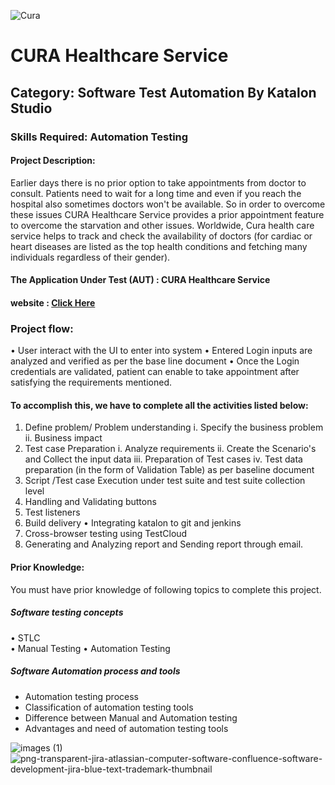 ![Cura](https://github.com/smartinternz02/SI-GuidedProject-707759-1707760345/assets/159822340/bd82e7da-a345-4e3a-9358-01c274a927d4)
# CURA Healthcare Service
## Category: Software Test Automation By Katalon Studio
### Skills Required: Automation Testing
#### Project Description:
Earlier days there is no prior option to take appointments from doctor to consult. Patients need to wait for a long time and even if you reach the hospital also sometimes doctors won't be available. So in order to overcome these issues CURA Healthcare Service provides a prior appointment feature to overcome the starvation and other issues. Worldwide, Cura health care service helps to track and check the availability of doctors (for cardiac or heart diseases are listed as the top health conditions and fetching many individuals regardless of their gender).
#### The Application Under Test (AUT) :  CURA Healthcare Service
#### website : [Click Here](https://katalon-demo-cura.herokuapp.com/)
### Project flow:
•	User interact with the UI to enter into system
•	Entered Login inputs are analyzed and verified as per the base line document
•	Once the Login credentials are validated, patient can enable to take appointment after satisfying the requirements mentioned.
#### To accomplish this, we have to complete all the activities listed below:
1.	Define problem/ Problem understanding
i.	Specify the business problem
ii.	Business impact 
2.	 Test case Preparation
i.	Analyze requirements
ii.	Create the Scenario's and Collect the input data
iii.	Preparation of Test cases
iv.	Test data preparation (in the form of Validation Table) as per baseline document
3.	Script /Test case Execution under test suite and test suite collection level 
4.	Handling  and Validating buttons
5.	Test listeners
6.	Build delivery
•	Integrating katalon to git and jenkins
7.	Cross-browser testing using TestCloud
8.	Generating and Analyzing report and Sending report through email.

#### Prior Knowledge:

 You must  have prior knowledge of following topics to complete this project.
##### Software testing concepts
•	STLC	
•	Manual Testing
•	Automation Testing
##### Software Automation process and tools 
* Automation testing process
* Classification of  automation testing tools
* Difference between Manual and Automation testing
* Advantages and need of automation testing tools
  

![images (1)](https://github.com/smartinternz02/SI-GuidedProject-707759-1707760345/assets/159822340/939df3b2-d36e-4d7d-a6b0-b48d7bbfe0c4)
![png-transparent-jira-atlassian-computer-software-confluence-software-development-jira-blue-text-trademark-thumbnail](https://github.com/smartinternz02/SI-GuidedProject-707759-1707760345/assets/159822340/385b7d1e-278e-4ac3-b8b8-2c859fdd831f)



